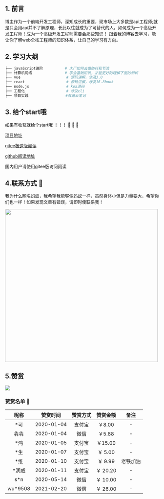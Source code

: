 ## 1. 前言

博主作为一个前端开发工程师，深知成长的重要，现市场上大多数是api工程师;就是只会用api并不了解原理，长此以往就成为了可替代的人，如何成为一个高级开发工程师！成为一个高级开发工程师需要会那些知识！
跟着我的博客去学习，能让你了解web全栈工程师的知识体系，让自己的学习有方向。

## 2. 学习大纲

```bash
├── javaScript进阶          # 大厂如何去做防抖和节流
├── 计算机网络               # 学会基础知识，才能更好的理解下面的知识
├── vue                     # 源码讲解，涉及3.0
├── react                   # 源码讲解，涉及16.8hook
├── node.js                 # koa源码
├── 工程化                   # 涉及cli
├── 项目实践                 #有道云笔记

```

## 3. 给个start哦
如果有收获就给个start哦 ！！！ :pray: :pray: :pray:   

[项目地址](https://github.com/hejialianghe/seniorFrontEnd)

[gitee极速版阅读](https://hejialianghe.gitee.io/)

[github阅读地址](https://hejialianghe.github.io/)

国内用户请使用gitee版访问阅读

## 4.联系方式 :vibration_mode:

我为什么网名蚂蚁，我希望我能够像蚂蚁一样，虽然身体小但是力量要大，希望你们也一样！如果发现文章有错误，请即时使联系我！

<img  width="500px" src="/weixin.jpeg">

## 5.赞赏

![](~@/guide/money.png)
### 赞赏名单 :tada: 
| 昵称  |  赞赏时间  | 赞赏方式 | 赞赏金额 |   备注   |
| :---: | :--------: | :------: | :------: | :------: |
|  *可  | 2020-01-04 |  支付宝  | ￥8.00  |    -     |
| 犇犇  | 2020-01-04 |   微信   | ￥5.88  |    -     |
|  *鸿  | 2020-01-05 |   支付宝 | ￥15.00  |    -     |
|  *生  | 2020-01-07|   支付宝  | ￥ 5.00  |    -     |
|  *维  | 2020-01-10|   支付宝  | ￥ 9.99 |    老铁加油 |
|  *润威  | 2020-01-11|   支付宝  | ￥ 20.20 |    -     |
|  s*n | 2020-05-14|   微信  | ￥ 10.00 |    -     |
|  wu*9508 | 2021-02-20 |   微信  | ￥ 26.00 |    -     |




